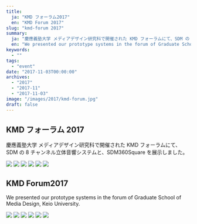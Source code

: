 ```yaml
---
title:
  ja: "KMD フォーラム2017"
  en: "KMD Forum 2017"
slug: "kmd-forum 2017"
summary:
  ja: "慶應義塾大学 メディアデザイン研究科で開催された KMD フォーラムにて、SDM の 8 チャンネル立体音響システムと、SDM360Square を展示しました。"
  en: "We presented our prototype systems in the forum of Graduate School of Media Design, Keio University."
keywords:
  - ""
tags:
  - "event"
date: "2017-11-03T00:00:00"
archives:
  - "2017"
  - "2017-11"
  - "2017-11-03"
image: "/images/2017/kmd-forum.jpg"
draft: false
---
```


<!-- 日本語記事ここから -->
<section lang="ja" v-if="$context.locale === 'ja-jp'">

# KMD フォーラム 2017

慶應義塾大学 メディアデザイン研究科で開催された KMD フォーラムにて、SDM の 8 チャンネル立体音響システムと、SDM360Square を展示しました。

<div class="grid grid-cols-3 grid-rows-2 gap-4">
  <a href="/legacies/img/KMDForum2017/photo1.jpg"><img src="/legacies/img/KMDForum2017/photo1.jpg" /></a>
  <a href="/legacies/img/KMDForum2017/photo2.jpg"><img src="/legacies/img/KMDForum2017/photo2.jpg" /></a>
  <a href="/legacies/img/KMDForum2017/photo3.jpg"><img src="/legacies/img/KMDForum2017/photo3.jpg" /></a>
  <a href="/legacies/img/KMDForum2017/photo4.jpg"><img src="/legacies/img/KMDForum2017/photo4.jpg" /></a>
  <a href="/legacies/img/KMDForum2017/photo5.jpg"><img src="/legacies/img/KMDForum2017/photo5.jpg" /></a>
  <a href="/legacies/img/KMDForum2017/photo6.jpg"><img src="/legacies/img/KMDForum2017/photo6.jpg" /></a>
</div>

</section>
<!-- 日本語記事ここまで -->

<!-- English article start -->
<section lang="en" v-else>

# KMD Forum2017

We presented our prototype systems in the forum of Graduate School of Media Design, Keio University.

<div class="grid grid-cols-3 grid-rows-2 gap-4">
  <a href="/legacies/img/KMDForum2017/photo1.jpg"><img src="/legacies/img/KMDForum2017/photo1.jpg" /></a>
  <a href="/legacies/img/KMDForum2017/photo2.jpg"><img src="/legacies/img/KMDForum2017/photo2.jpg" /></a>
  <a href="/legacies/img/KMDForum2017/photo3.jpg"><img src="/legacies/img/KMDForum2017/photo3.jpg" /></a>
  <a href="/legacies/img/KMDForum2017/photo4.jpg"><img src="/legacies/img/KMDForum2017/photo4.jpg" /></a>
  <a href="/legacies/img/KMDForum2017/photo5.jpg"><img src="/legacies/img/KMDForum2017/photo5.jpg" /></a>
  <a href="/legacies/img/KMDForum2017/photo6.jpg"><img src="/legacies/img/KMDForum2017/photo6.jpg" /></a>
</div>

</section>
<!-- English article end -->
